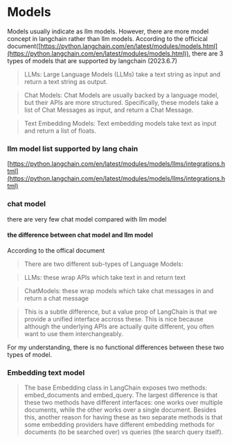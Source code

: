 # Models

Models usually indicate as llm models. However, there are more model concept in langchain rather than llm models. According to the officical document([https://python.langchain.com/en/latest/modules/models.html](https://python.langchain.com/en/latest/modules/models.html)), there are 3 types of models that are supported by langchain (2023.6.7)

> LLMs: Large Language Models (LLMs) take a text string as input and return a text string as output.

> Chat Models: Chat Models are usually backed by a language model, but their APIs are more structured. Specifically, these models take a list of Chat Messages as input, and return a Chat Message.

> Text Embedding Models: Text embedding models take text as input and return a list of floats.

### llm model list supported by lang chain

[https://python.langchain.com/en/latest/modules/models/llms/integrations.html](https://python.langchain.com/en/latest/modules/models/llms/integrations.html)

### chat model

there are very few chat model compared with llm model

#### the difference between chat model and llm model

According to the offical document

> There are two different sub-types of Language Models:

> LLMs: these wrap APIs which take text in and return text

> ChatModels: these wrap models which take chat messages in and return a chat message

> This is a subtle difference, but a value prop of LangChain is that we provide a unified interface accross these. This is nice because although the underlying APIs are actually quite different, you often want to use them interchangeably.

For my understanding, there is no functional differences between these two types of model.

### Embedding text model

> The base Embedding class in LangChain exposes two methods: embed\_documents and embed\_query. The largest difference is that these two methods have different interfaces: one works over multiple documents, while the other works over a single document. Besides this, another reason for having these as two separate methods is that some embedding providers have different embedding methods for documents (to be searched over) vs queries (the search query itself).
